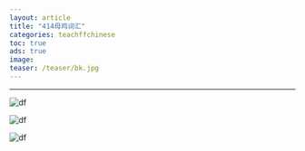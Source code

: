 ```yaml
---
layout: article
title: "414母鸡词汇"
categories: teachffchinese
toc: true
ads: true
image:
teaser: /teaser/bk.jpg
---
```


---



![df](https://github.com/storage201602/storage201602/blob/master/myhome2016/_posts/teachffchinese/2016-11-09-20161109141458teachffchinese.md/IMG_20161109_140846.jpg?raw=true)

![df](https://github.com/storage201602/storage201602/blob/master/myhome2016/_posts/teachffchinese/2016-11-09-20161109141458teachffchinese.md/IMG_20161109_131353.jpg?raw=true)

![df](https://github.com/storage201602/storage201602/blob/master/myhome2016/_posts/teachffchinese/2016-11-09-20161109141458teachffchinese.md/IMG_20161109_100806.jpg?raw=true)

